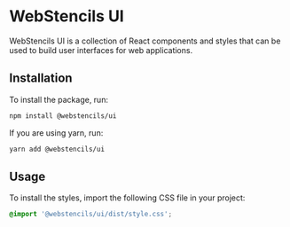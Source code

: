# WebStencils UI

WebStencils UI is a collection of React components and styles that can be used to build user interfaces for web applications.

## Installation

To install the package, run:

```bash
npm install @webstencils/ui
```

If you are using yarn, run:

```bash
yarn add @webstencils/ui
```

## Usage

To install the styles, import the following CSS file in your project:

```css
@import '@webstencils/ui/dist/style.css';
```
